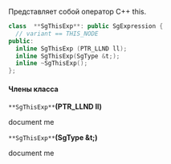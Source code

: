 Представляет собой оператор C++ this.
```cpp
class  **SgThisExp**: public SgExpression {
  // variant == THIS_NODE
public:
  inline SgThisExp (PTR_LLND ll);
  inline SgThisExp(SgType &t;);
  inline ~SgThisExp();
};
```

#### Члены класса

`**SgThisExp**`**(PTR_LLND ll)**

document me

`**SgThisExp**`**(SgType &t;)**

document me


